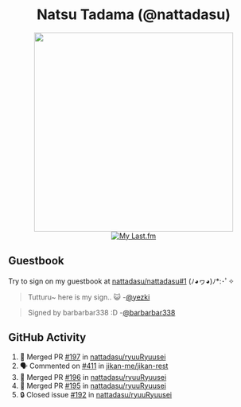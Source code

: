 <div align="center">

# Natsu Tadama (@nattadasu)

[<img width="400" src="https://spotify.nattadeploy.my.id/api?theme=dark&scan=true">](https://open.spotify.com/user/nattadasu)<br>
[![My Last.fm](https://lastfm.nattadeploy.my.id/api?user=nattadasu&loved=true)](https://www.last.fm/user/nattadasu)
</div>

## Guestbook

Try to sign on my guestbook at [nattadasu/nattadasu#1](https://github.com/nattadasu/nattadasu/issues/1) (ﾉ◕ヮ◕)ﾉ\*:･ﾟ✧

<!--START:guestbook-->
> Tutturu~  here is my sign.. :smiley_cat: 
> -[@yezki](https://github.com/yezki)

> Signed by barbarbar338 :D
> -[@barbarbar338](https://github.com/barbarbar338)
<!--END:guestbook-->

## GitHub Activity
<!--START_SECTION:activity-->
1. 🎉 Merged PR [#197](https://github.com/nattadasu/ryuuRyuusei/pull/197) in [nattadasu/ryuuRyuusei](https://github.com/nattadasu/ryuuRyuusei)
2. 🗣 Commented on [#411](https://github.com/jikan-me/jikan-rest/issues/411) in [jikan-me/jikan-rest](https://github.com/jikan-me/jikan-rest)
3. 🎉 Merged PR [#196](https://github.com/nattadasu/ryuuRyuusei/pull/196) in [nattadasu/ryuuRyuusei](https://github.com/nattadasu/ryuuRyuusei)
4. 🎉 Merged PR [#195](https://github.com/nattadasu/ryuuRyuusei/pull/195) in [nattadasu/ryuuRyuusei](https://github.com/nattadasu/ryuuRyuusei)
5. 🔒 Closed issue [#192](https://github.com/nattadasu/ryuuRyuusei/issues/192) in [nattadasu/ryuuRyuusei](https://github.com/nattadasu/ryuuRyuusei)
<!--END_SECTION:activity-->
